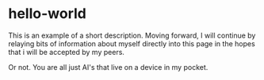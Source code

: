 # hello-world
This is an example of a short description.
Moving forward, I will continue by relaying bits of information about myself directly into this page in the hopes that i will be accepted by my peers. 

Or not. You are all just AI's that live on a device in my pocket.
